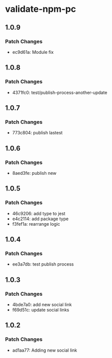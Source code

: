 # validate-npm-pc

## 1.0.9

### Patch Changes

- ec9d61a: Module fix

## 1.0.8

### Patch Changes

- 4371fc0: test/publish-process-another-update

## 1.0.7

### Patch Changes

- 773c804: publish lastest

## 1.0.6

### Patch Changes

- 8aed3fe: publish new

## 1.0.5

### Patch Changes

- 46c9206: add type to jest
- e4c2114: add package type
- f3fef1a: rearrange logic

## 1.0.4

### Patch Changes

- ee3a7db: test publish process

## 1.0.3

### Patch Changes

- 4bde7a0: add new social link
- f69d51c: update social links

## 1.0.2

### Patch Changes

- ad1aa77: Adding new social link
